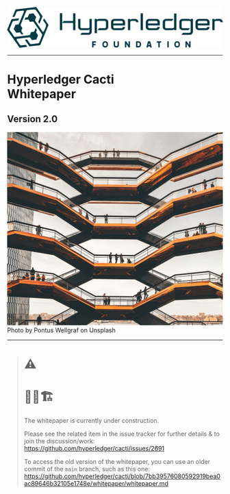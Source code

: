 


<img src="./2023_logo_hyperledger.svg" width="700" >

---

# Hyperledger Cacti<br>Whitepaper <!-- omit in toc -->

## Version 2.0<!-- omit in toc -->

<img src="./pontus-wellgraf-agCzLSG4_gE-unsplash-cropped-compressed.jpg" width="700">
Photo by Pontus Wellgraf on Unsplash

---

> # ⚠️
> # 👷🚧🏗️
>
>
> The whitepaper is currently under construction.
>
> Please see the related item in the issue tracker for further details & to join the discussion/work:
> https://github.com/hyperledger/cacti/issues/2691
>
> To access the old version of the whitepaper, you can use
> an older commit of the `main` branch, such as this one:
> https://github.com/hyperledger/cacti/blob/7bb39576080592919bea0ac89646b32105e1748e/whitepaper/whitepaper.md
